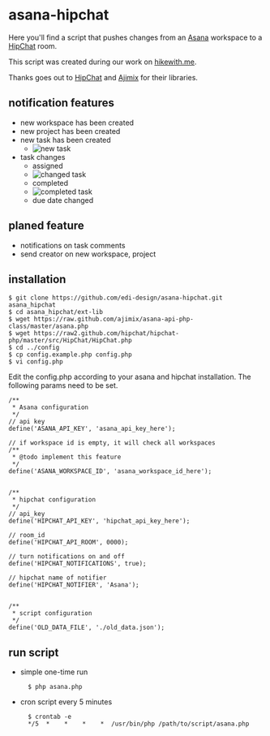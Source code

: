 asana-hipchat
=============

Here you'll find a script that pushes changes from an [Asana](https://www.asana.com) workspace to a [HipChat](https://www.hipchat.com) room.

This script was created during our work on [hikewith.me](http://hikewith.me).

Thanks goes out to [HipChat](https://github.com/hipchat/hipchat-php) and [Ajimix](https://github.com/ajimix/asana-api-php-class) for their libraries.

## notification features

* new workspace has been created
* new project has been created
* new task has been created
	* ![new task](http://pic.edi-design.net/github/asana_hipchat/created_task_v2.png)
* task changes
	* assigned
	*  ![changed task](http://pic.edi-design.net/github/asana_hipchat/changed_task_v2.png)
	* completed 
	* ![completed task](http://pic.edi-design.net/github/asana_hipchat/completed_task_v2.png)
	* due date changed

## planed feature

* notifications on task comments
* send creator on new workspace, project

## installation

	$ git clone https://github.com/edi-design/asana-hipchat.git asana_hipchat
	$ cd asana_hipchat/ext-lib
	$ wget https://raw.github.com/ajimix/asana-api-php-class/master/asana.php
	$ wget https://raw2.github.com/hipchat/hipchat-php/master/src/HipChat/HipChat.php
	$ cd ../config
	$ cp config.example.php config.php
	$ vi config.php

Edit the config.php according to your asana and hipchat installation.
The following params need to be set.

```
/**
 * Asana configuration
 */
// api key
define('ASANA_API_KEY', 'asana_api_key_here');

// if workspace id is empty, it will check all workspaces
/**
 * @todo implement this feature
 */
define('ASANA_WORKSPACE_ID', 'asana_workspace_id_here');


/**
 * hipchat configuration
 */
// api_key
define('HIPCHAT_API_KEY', 'hipchat_api_key_here');

// room_id
define('HIPCHAT_API_ROOM', 0000);

// turn notifications on and off
define('HIPCHAT_NOTIFICATIONS', true);

// hipchat name of notifier
define('HIPCHAT_NOTIFIER', 'Asana');


/**
 * script configuration
 */
define('OLD_DATA_FILE', './old_data.json');
```

## run script

* simple one-time run

		$ php asana.php 
* cron script every 5 minutes

		$ crontab -e
		*/5  *    *    *    *  /usr/bin/php /path/to/script/asana.php
	